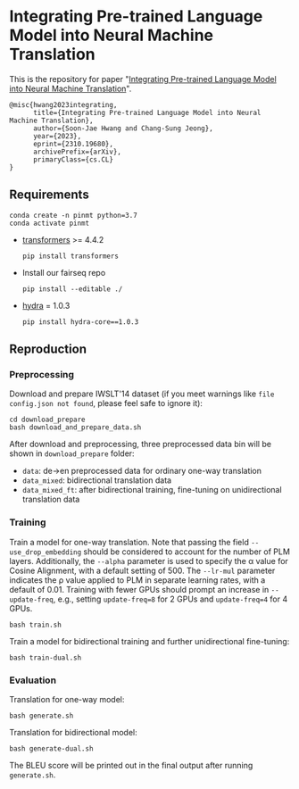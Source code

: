 # Integrating Pre-trained Language Model into Neural Machine Translation

This is the repository for paper "[Integrating Pre-trained Language Model into Neural Machine Translation](https://arxiv.org/abs/2310.19680)".
```
@misc{hwang2023integrating,
      title={Integrating Pre-trained Language Model into Neural Machine Translation},
      author={Soon-Jae Hwang and Chang-Sung Jeong},
      year={2023},
      eprint={2310.19680},
      archivePrefix={arXiv},
      primaryClass={cs.CL}
}
```

## Requirements
```
conda create -n pinmt python=3.7
conda activate pinmt
```
* [transformers](https://github.com/huggingface/transformers) >= 4.4.2
  ```
  pip install transformers
  ```
* Install our fairseq repo
  ```
  pip install --editable ./
  ```
* [hydra](https://github.com/facebookresearch/hydra) = 1.0.3
  ```
  pip install hydra-core==1.0.3
  ```

## Reproduction
### Preprocessing
Download and prepare IWSLT'14 dataset (if you meet warnings like `file config.json not found`, please feel safe to ignore it):
```
cd download_prepare
bash download_and_prepare_data.sh
```

After download and preprocessing, three preprocessed data bin will be shown in `download_prepare` folder:
* `data`: de->en preprocessed data for ordinary one-way translation
* `data_mixed`: bidirectional translation data
* `data_mixed_ft`: after bidirectional training, fine-tuning on unidirectional translation data

### Training
Train a model for one-way translation. Note that passing the field `--use_drop_embedding` should be considered to account for the number of PLM layers. Additionally, the `--alpha` parameter is used to specify the α value for Cosine Alignment, with a default setting of 500. The `--lr-mul` parameter indicates the ρ value applied to PLM in separate learning rates, with a default of 0.01. Training with fewer GPUs should prompt an increase in `--update-freq`, e.g., setting `update-freq=8` for 2 GPUs and `update-freq=4` for 4 GPUs.
```
bash train.sh
```

Train a model for bidirectional training and further unidirectional fine-tuning:
```
bash train-dual.sh
```

### Evaluation
Translation for one-way model:
```
bash generate.sh
```
Translation for bidirectional model:
```
bash generate-dual.sh
```

The BLEU score will be printed out in the final output after running `generate.sh`.

